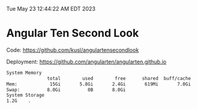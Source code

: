 Tue May 23 12:44:22 AM EDT 2023

# Angular Ten Second Look

Code: https://github.com/kusl/angulartensecondlook

Deployment: https://github.com/angularten/angularten.github.io

```bash
System Memory
               total        used        free      shared  buff/cache   available
Mem:            15Gi       5.8Gi       2.4Gi       619Mi       7.0Gi       8.5Gi
Swap:          8.0Gi          0B       8.0Gi
System Storage
1.2G	.
